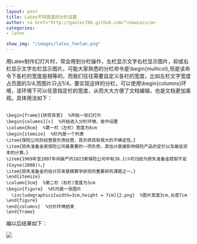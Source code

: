 ```yaml
---
layout: post
title: Latex不同宽度的分栏设置
author: <a href="http://gaolei786.github.com/">GaoLei</a>
categories:
- latex

show_img: "/images/latex_fenlan.png"
---
```


用Latex制作幻灯片时，常会用到分栏操作，左栏显示文字右栏显示图片，抑或右栏显示文字左栏显示图片。可能大家熟悉的分栏命令是\begin{multicol},但是该命令下各栏的宽度是相等的，而我们往往需要自定义各栏的宽度，比如左栏文字宽度占页面的3/4,而图片只占1/4。要实现这样的分栏，可以使用\begin{columns}环境，该环境下可以任意指定栏的宽度，从而大大方便了文档编辑，也是文档更加美观。具体用法如下：

<pre><code>
\begin{frame}{研究背景}  %开始一张幻灯片
\begin{columns}[c]  %开始进入分栏环境，居中设置
\column{8cm}  %第一栏（左栏）宽度为8cm
\begin{itemize}  %栏内是一个列表
\item{保险公司的经营是负债经营，其负债具有很大的不确定性。}
\item{损失准备金是保险公司最重要的一项负债，其估计直接影响保险产品的定价以及最低资本的计算。}
\item{1969年至2007年间破产的1023家保险公司中有38.1\%可归结为损失准备金提取不足(Coyne(2008))。}
\item{损失准备金的估计历来是精算学研究的重要研究课题之一。}
\end{itemize}
\column{3cm}  %第二栏（右栏)宽度为3cm
\begin{figure}  %栏内是一张图片
  \includegraphics[width=3cm,height = 7cm]{2.png}  %图片宽度3cm,长度7cm
\end{figure}
\end{columns}  %分栏环境结束
\end{frame}  
</code></pre>

编以后结果如下：

![](https://gaolei786.github.com/images/latex_fenlan.png)
